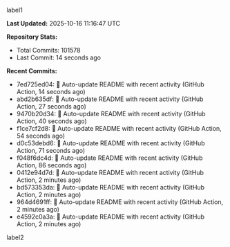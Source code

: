 
label1 
<!-- ACTIVITY_START -->
**Last Updated:** 2025-10-16 11:16:47 UTC

**Repository Stats:**
- Total Commits: 101578
- Last Commit: 14 seconds ago

**Recent Commits:**
- 7ed725ed04: 🤖 Auto-update README with recent activity (GitHub Action, 14 seconds ago)
- abd2b635df: 🤖 Auto-update README with recent activity (GitHub Action, 27 seconds ago)
- 9470b20d34: 🤖 Auto-update README with recent activity (GitHub Action, 40 seconds ago)
- f1ce7cf2d8: 🤖 Auto-update README with recent activity (GitHub Action, 54 seconds ago)
- d0c53debd6: 🤖 Auto-update README with recent activity (GitHub Action, 71 seconds ago)
- f048f6dc4d: 🤖 Auto-update README with recent activity (GitHub Action, 86 seconds ago)
- 0412e94d7d: 🤖 Auto-update README with recent activity (GitHub Action, 2 minutes ago)
- bd573353da: 🤖 Auto-update README with recent activity (GitHub Action, 2 minutes ago)
- 964d4691ff: 🤖 Auto-update README with recent activity (GitHub Action, 2 minutes ago)
- e4592c0a3a: 🤖 Auto-update README with recent activity (GitHub Action, 2 minutes ago)
<!-- ACTIVITY_END -->

label2
